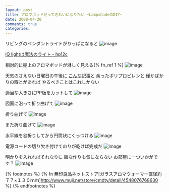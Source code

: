 ```yaml
---
layout: post
title: アロマポッドだってきれいになりたい ~LampshadeのDIY~
date: 2008-04-20
comments: true
categories:
---
```



リビングのペンダントライトがりっぱになると
![image](http://img.f.hatena.ne.jp/images/fotolife/k/keyesberry/20080221/20080221171004.jpg)

[IQ lightは魔法のライト - hp12c](http://d.hatena.ne.jp/keyesberry/20080221/p2)

相対的に棚上のアロマポッドが淋しく見える{% fn_ref 1 %}
![image](http://img.f.hatena.ne.jp/images/fotolife/k/keyesberry/20080420/20080420174436.jpg)


天気のさえない日曜日の午後に
[こんな記事](http://www.yasutomo.com/project/paperlampshade.htm)と
余ったポリプロピレンと
僅かばかりの暇とがあれば
やるべきことはこれしかない

適当な大きさにPP板をカットして
![image](http://img.f.hatena.ne.jp/images/fotolife/k/keyesberry/20080420/20080420174435.jpg)


図面に沿って折り曲げて
![image](http://img.f.hatena.ne.jp/images/fotolife/k/keyesberry/20080420/20080420174434.jpg)


折り曲げて
![image](http://img.f.hatena.ne.jp/images/fotolife/k/keyesberry/20080420/20080420174433.jpg)


また折り曲げて
![image](http://img.f.hatena.ne.jp/images/fotolife/k/keyesberry/20080420/20080420174432.jpg)


水平線を谷折りしてから円筒状にくっつける
![image](http://img.f.hatena.ne.jp/images/fotolife/k/keyesberry/20080420/20080420174532.jpg)


電源コードの切り欠き付けてのりが乾けば完成だ
![image](http://img.f.hatena.ne.jp/images/fotolife/k/keyesberry/20080420/20080420174531.jpg)


明かりを入れればそれなりに
雑な作りも気にならない
お部屋に一ついかがです？
![image](http://img.f.hatena.ne.jp/images/fotolife/k/keyesberry/20080420/20080420174530.jpg)

{% footnotes %}
   {% fn 無印良品ネットストア[ガラスアロマウォーマー直径約７７×１３０ｍｍ]http://www.muji.net/store/cmdty/detail/4548076768630 %}
{% endfootnotes %}
